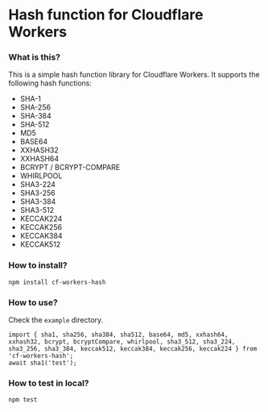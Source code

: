 # Hash function for Cloudflare Workers

### What is this?
This is a simple hash function library for Cloudflare Workers. It supports the following hash functions:
- SHA-1
- SHA-256
- SHA-384
- SHA-512
- MD5
- BASE64
- XXHASH32
- XXHASH64
- BCRYPT / BCRYPT-COMPARE
- WHIRLPOOL
- SHA3-224
- SHA3-256
- SHA3-384
- SHA3-512
- KECCAK224
- KECCAK256
- KECCAK384
- KECCAK512

### How to install?
```
npm install cf-workers-hash
```

### How to use?

Check the `example` directory.

```
import { sha1, sha256, sha384, sha512, base64, md5, xxhash64, xxhash32, bcrypt, bcryptCompare, whirlpool, sha3_512, sha3_224, sha3_256, sha3_384, keccak512, keccak384, keccak256, keccak224 } from 'cf-workers-hash';
await sha1('test');
```

### How to test in local?
```
npm test
```

